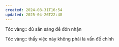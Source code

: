 ```yaml
---
created: 2024-08-31T16:54
updated: 2025-04-26T22:48
---
```

Tóc vàng:: đủ sẵn sàng để đón nhận

Tóc vàng:: thấy việc này không phải là vấn đề chính
